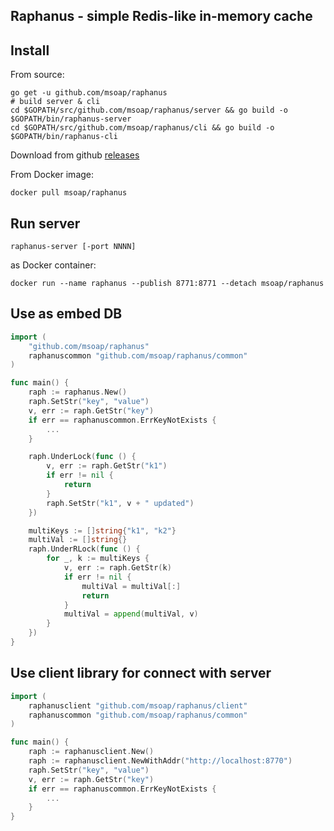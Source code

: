 Raphanus - simple Redis-like in-memory cache
--------------------------------------------

## Install

From source:

    go get -u github.com/msoap/raphanus
    # build server & cli
    cd $GOPATH/src/github.com/msoap/raphanus/server && go build -o $GOPATH/bin/raphanus-server
    cd $GOPATH/src/github.com/msoap/raphanus/cli && go build -o $GOPATH/bin/raphanus-cli

Download from github [releases](https://github.com/msoap/raphanus/releases)

From Docker image:

    docker pull msoap/raphanus

## Run server

    raphanus-server [-port NNNN]

as Docker container:

    docker run --name raphanus --publish 8771:8771 --detach msoap/raphanus

## Use as embed DB

```Go
import (
    "github.com/msoap/raphanus"
    raphanuscommon "github.com/msoap/raphanus/common"
)

func main() {
    raph := raphanus.New()
    raph.SetStr("key", "value")
    v, err := raph.GetStr("key")
    if err == raphanuscommon.ErrKeyNotExists {
        ...
    }

    raph.UnderLock(func () {
        v, err := raph.GetStr("k1")
        if err != nil {
            return
        }
        raph.SetStr("k1", v + " updated")
    })

    multiKeys := []string{"k1", "k2"}
    multiVal := []string{}
    raph.UnderRLock(func () {
        for _, k := multiKeys {
            v, err := raph.GetStr(k)
            if err != nil {
                multiVal = multiVal[:]
                return
            }
            multiVal = append(multiVal, v)
        }
    })
}
```

## Use client library for connect with server

```Go
import (
    raphanusclient "github.com/msoap/raphanus/client"
    raphanuscommon "github.com/msoap/raphanus/common"
)

func main() {
    raph := raphanusclient.New()
    raph := raphanusclient.NewWithAddr("http://localhost:8770")
    raph.SetStr("key", "value")
    v, err := raph.GetStr("key")
    if err == raphanuscommon.ErrKeyNotExists {
        ...
    }
}
```
